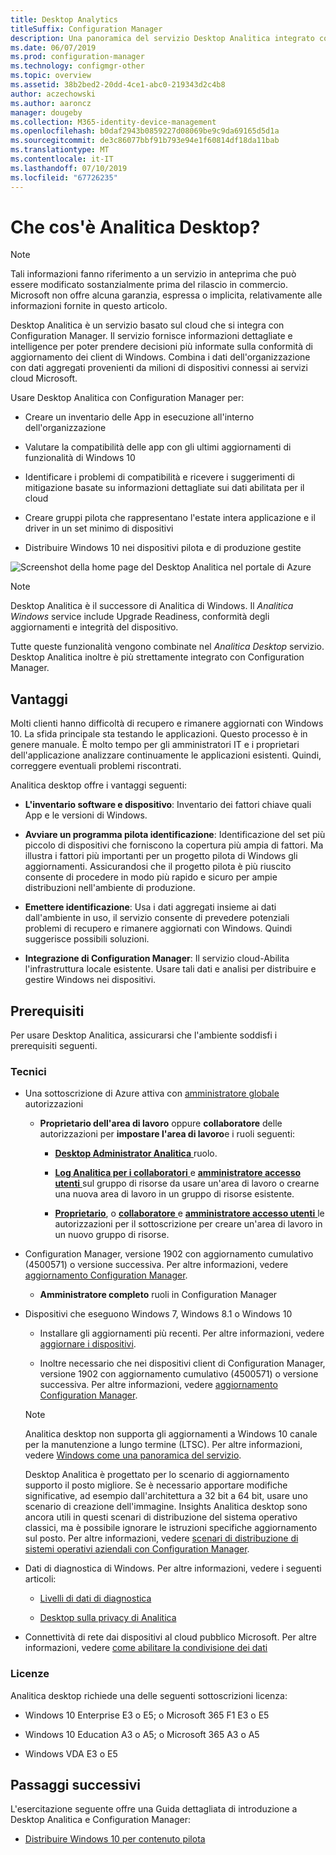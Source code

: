 ```yaml
---
title: Desktop Analytics
titleSuffix: Configuration Manager
description: Una panoramica del servizio Desktop Analitica integrato con Configuration Manager.
ms.date: 06/07/2019
ms.prod: configuration-manager
ms.technology: configmgr-other
ms.topic: overview
ms.assetid: 38b2bed2-20dd-4ce1-abc0-219343d2c4b8
author: aczechowski
ms.author: aaroncz
manager: dougeby
ms.collection: M365-identity-device-management
ms.openlocfilehash: b0daf2943b0859227d08069be9c9da69165d5d1a
ms.sourcegitcommit: de3c86077bbf91b793e94e1f60814df18da11bab
ms.translationtype: MT
ms.contentlocale: it-IT
ms.lasthandoff: 07/10/2019
ms.locfileid: "67726235"
---
```

# <a name="what-is-desktop-analytics"></a>Che cos'è Analitica Desktop?

> [!Note]  
> Tali informazioni fanno riferimento a un servizio in anteprima che può essere modificato sostanzialmente prima del rilascio in commercio. Microsoft non offre alcuna garanzia, espressa o implicita, relativamente alle informazioni fornite in questo articolo.  

Desktop Analitica è un servizio basato sul cloud che si integra con Configuration Manager. Il servizio fornisce informazioni dettagliate e intelligence per poter prendere decisioni più informate sulla conformità di aggiornamento dei client di Windows. Combina i dati dell'organizzazione con dati aggregati provenienti da milioni di dispositivi connessi ai servizi cloud Microsoft.

Usare Desktop Analitica con Configuration Manager per:  

- Creare un inventario delle App in esecuzione all'interno dell'organizzazione  

- Valutare la compatibilità delle app con gli ultimi aggiornamenti di funzionalità di Windows 10  

- Identificare i problemi di compatibilità e ricevere i suggerimenti di mitigazione basate su informazioni dettagliate sui dati abilitata per il cloud  

- Creare gruppi pilota che rappresentano l'estate intera applicazione e il driver in un set minimo di dispositivi  

- Distribuire Windows 10 nei dispositivi pilota e di produzione gestite  

![Screenshot della home page del Desktop Analitica nel portale di Azure](media/portal-home.png)

> [!Note]  
> Desktop Analitica è il successore di Analitica di Windows. Il *Analitica Windows* service include Upgrade Readiness, conformità degli aggiornamenti e integrità del dispositivo.
>
> Tutte queste funzionalità vengono combinate nel *Analitica Desktop* servizio. Desktop Analitica inoltre è più strettamente integrato con Configuration Manager.



## <a name="benefits"></a>Vantaggi

Molti clienti hanno difficoltà di recupero e rimanere aggiornati con Windows 10. La sfida principale sta testando le applicazioni. Questo processo è in genere manuale. È molto tempo per gli amministratori IT e i proprietari dell'applicazione analizzare continuamente le applicazioni esistenti. Quindi, correggere eventuali problemi riscontrati.

Analitica desktop offre i vantaggi seguenti:

- **L'inventario software e dispositivo**: Inventario dei fattori chiave quali App e le versioni di Windows.  

- **Avviare un programma pilota identificazione**: Identificazione del set più piccolo di dispositivi che forniscono la copertura più ampia di fattori. Ma illustra i fattori più importanti per un progetto pilota di Windows gli aggiornamenti. Assicurandosi che il progetto pilota è più riuscito consente di procedere in modo più rapido e sicuro per ampie distribuzioni nell'ambiente di produzione.  

- **Emettere identificazione**: Usa i dati aggregati insieme ai dati dall'ambiente in uso, il servizio consente di prevedere potenziali problemi di recupero e rimanere aggiornati con Windows. Quindi suggerisce possibili soluzioni.  

- **Integrazione di Configuration Manager**: Il servizio cloud-Abilita l'infrastruttura locale esistente. Usare tali dati e analisi per distribuire e gestire Windows nei dispositivi.  



## <a name="prerequisites"></a>Prerequisiti

Per usare Desktop Analitica, assicurarsi che l'ambiente soddisfi i prerequisiti seguenti.


### <a name="technical"></a>Tecnici

- Una sottoscrizione di Azure attiva con [amministratore globale](https://docs.microsoft.com/azure/active-directory/users-groups-roles/directory-assign-admin-roles#company-administrator) autorizzazioni  

    - **Proprietario dell'area di lavoro** oppure **collaboratore** delle autorizzazioni per **impostare l'area di lavoro**e i ruoli seguenti:  

      - [**Desktop Administrator Analitica** ](https://docs.microsoft.com/azure/active-directory/users-groups-roles/directory-assign-admin-roles) ruolo.

      - [**Log Analitica per i collaboratori** ](https://docs.microsoft.com/azure/role-based-access-control/built-in-roles#log-analytics-contributor) e [ **amministratore accesso utenti** ](https://docs.microsoft.com/azure/role-based-access-control/built-in-roles#user-access-administrator) sul gruppo di risorse da usare un'area di lavoro o crearne una nuova area di lavoro in un gruppo di risorse esistente.

      - [**Proprietario**](https://docs.microsoft.com/azure/role-based-access-control/built-in-roles#owner), o [ **collaboratore** ](https://docs.microsoft.com/azure/role-based-access-control/built-in-roles#contributor) e [ **amministratore accesso utenti** ](https://docs.microsoft.com/azure/role-based-access-control/built-in-roles#user-access-administrator) le autorizzazioni per il sottoscrizione per creare un'area di lavoro in un nuovo gruppo di risorse.  

- Configuration Manager, versione 1902 con aggiornamento cumulativo (4500571) o versione successiva. Per altre informazioni, vedere [aggiornamento Configuration Manager](/sccm/desktop-analytics/connect-configmgr#bkmk_hotfix).  

    - **Amministratore completo** ruoli in Configuration Manager  

- Dispositivi che eseguono Windows 7, Windows 8.1 o Windows 10  

    - Installare gli aggiornamenti più recenti. Per altre informazioni, vedere [aggiornare i dispositivi](/sccm/desktop-analytics/enroll-devices#update-devices).  

    - Inoltre necessario che nei dispositivi client di Configuration Manager, versione 1902 con aggiornamento cumulativo (4500571) o versione successiva. Per altre informazioni, vedere [aggiornamento Configuration Manager](/sccm/desktop-analytics/connect-configmgr#bkmk_hotfix).  

    > [!Note]  
    > Analitica desktop non supporta gli aggiornamenti a Windows 10 canale per la manutenzione a lungo termine (LTSC). Per altre informazioni, vedere [Windows come una panoramica del servizio](https://docs.microsoft.com/windows/deployment/update/waas-overview#long-term-servicing-channel).
    >
    > Desktop Analitica è progettato per lo scenario di aggiornamento supporto il posto migliore. Se è necessario apportare modifiche significative, ad esempio dall'architettura a 32 bit a 64 bit, usare uno scenario di creazione dell'immagine. Insights Analitica desktop sono ancora utili in questi scenari di distribuzione del sistema operativo classici, ma è possibile ignorare le istruzioni specifiche aggiornamento sul posto. Per altre informazioni, vedere [scenari di distribuzione di sistemi operativi aziendali con Configuration Manager](/sccm/osd/deploy-use/scenarios-to-deploy-enterprise-operating-systems).

- Dati di diagnostica di Windows. Per altre informazioni, vedere i seguenti articoli:  

    - [Livelli di dati di diagnostica](/sccm/desktop-analytics/enable-data-sharing#diagnostic-data-levels)  

    - [Desktop sulla privacy di Analitica](/sccm/desktop-analytics/privacy)  

- Connettività di rete dai dispositivi al cloud pubblico Microsoft. Per altre informazioni, vedere [come abilitare la condivisione dei dati](/sccm/desktop-analytics/enable-data-sharing)  


### <a name="licensing"></a>Licenze

Analitica desktop richiede una delle seguenti sottoscrizioni licenza:

- Windows 10 Enterprise E3 o E5; o Microsoft 365 F1 E3 o E5  

- Windows 10 Education A3 o A5; o Microsoft 365 A3 o A5  

- Windows VDA E3 o E5  




## <a name="next-steps"></a>Passaggi successivi

L'esercitazione seguente offre una Guida dettagliata di introduzione a Desktop Analitica e Configuration Manager:  

- [Distribuire Windows 10 per contenuto pilota](/sccm/desktop-analytics/tutorial-windows10)  
